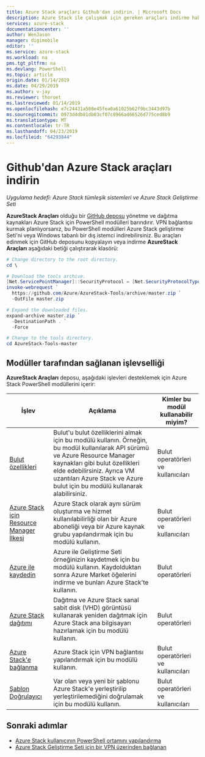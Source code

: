 ```yaml
---
title: Azure Stack araçları Github'dan indirin. | Microsoft Docs
description: Azure Stack ile çalışmak için gereken araçları indirme hakkında bilgi edinin.
services: azure-stack
documentationcenter: ''
author: WenJason
manager: digimobile
editor: ''
ms.service: azure-stack
ms.workload: na
pms.tgt_pltfrm: na
ms.devlang: PowerShell
ms.topic: article
origin.date: 01/14/2019
ms.date: 04/29/2019
ms.author: v-jay
ms.reviewer: thoroet
ms.lastreviewed: 01/14/2019
ms.openlocfilehash: e7c24431a508e45fea0a61025b62f9bc3443d97b
ms.sourcegitcommit: 0973dddb81db03cf07c8966ad66526d775ced8b9
ms.translationtype: MT
ms.contentlocale: tr-TR
ms.lasthandoff: 04/23/2019
ms.locfileid: "64293844"
---
```

# <a name="download-azure-stack-tools-from-github"></a>Github'dan Azure Stack araçları indirin

*Uygulama hedefi: Azure Stack tümleşik sistemleri ve Azure Stack Geliştirme Seti*

**AzureStack Araçları** olduğu bir [GitHub deposu](https://github.com/Azure/AzureStack-Tools) yönetme ve dağıtma kaynakları Azure Stack için PowerShell modülleri barındırır. VPN bağlantısı kurmak planlıyorsanız, bu PowerShell modülleri Azure Stack geliştirme Seti'ni veya Windows tabanlı bir dış istemci indirebilirsiniz. Bu araçları edinmek için GitHub deposunu kopyalayın veya indirme **AzureStack Araçları** aşağıdaki betiği çalıştırarak klasörü:

```powershell
# Change directory to the root directory. 
cd \

# Download the tools archive.
[Net.ServicePointManager]::SecurityProtocol = [Net.SecurityProtocolType]::Tls12 
invoke-webrequest `
  https://github.com/Azure/AzureStack-Tools/archive/master.zip `
  -OutFile master.zip

# Expand the downloaded files.
expand-archive master.zip `
  -DestinationPath . `
  -Force

# Change to the tools directory.
cd AzureStack-Tools-master

```

## <a name="functionality-provided-by-the-modules"></a>Modüller tarafından sağlanan işlevselliği

**AzureStack Araçları** deposu, aşağıdaki işlevleri desteklemek için Azure Stack PowerShell modüllerini içerir:  

| İşlev | Açıklama | Kimler bu modül kullanabilir miyim? |
| --- | --- | --- |
| [Bulut özellikleri](../user/azure-stack-validate-templates.md) | Bulut'u bulut özelliklerini almak için bu modülü kullanın. Örneğin, bu modül kullanılarak API sürümü ve Azure Resource Manager kaynakları gibi bulut özellikleri elde edebilirsiniz. Ayrıca VM uzantıları Azure Stack ve Azure bulut için bu modülü kullanarak alabilirsiniz. | Bulut operatörleri ve kullanıcıları |
| [Azure Stack için Resource Manager İlkesi](../user/azure-stack-policy-module.md) | Azure Stack olarak aynı sürüm oluşturma ve hizmet kullanılabilirliği olan bir Azure aboneliği veya bir Azure kaynak grubu yapılandırmak için bu modülü kullanın. | Bulut operatörleri ve kullanıcıları |
| [Azure ile kaydedin](azure-stack-registration.md ) | Azure ile Geliştirme Seti örneğinizin kaydetmek için bu modülü kullanın. Kaydolduktan sonra Azure Market öğelerini indirme ve bunları Azure Stack'te kullanın. | Bulut operatörleri |
| [Azure Stack dağıtımı](../asdk/asdk-install.md) | Dağıtma ve Azure Stack sanal sabit disk (VHD) görüntüsü kullanarak yeniden dağıtmak için Azure Stack ana bilgisayarı hazırlamak için bu modülü kullanın. | Bulut operatörleri|
| [Azure Stack'e bağlanma](azure-stack-powershell-install.md) | Azure Stack için VPN bağlantısı yapılandırmak için bu modülü kullanın. | Bulut operatörleri ve kullanıcıları |
| [Şablon Doğrulayıcı](../user/azure-stack-validate-templates.md) | Var olan veya yeni bir şablonu Azure Stack'e yerleştirilip yerleştirilemediğini doğrulamak için bu modülü kullanın. | Bulut operatörleri ve kullanıcıları|


## <a name="next-steps"></a>Sonraki adımlar
* [Azure Stack kullanıcının PowerShell ortamını yapılandırma](../user/azure-stack-powershell-configure-user.md)   
* [Azure Stack Geliştirme Seti için bir VPN üzerinden bağlanan](../asdk/asdk-connect.md)  
